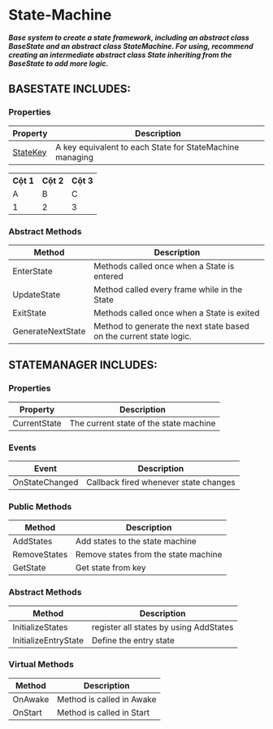 ﻿# State-Machine
***Base system to create a state framework, including an abstract class BaseState 
and an abstract class StateMachine. For using, recommend creating an intermediate abstract class State inheriting from the BaseState to add more logic.***

## BASESTATE INCLUDES:

### Properties
|**Property**|**Description**|
|---|---|
|[StateKey](StateMachine/StateKey.md)| A key equivalent to each State for StateMachine managing|
<table style="width:100%">
  <tr>
    <th>Cột 1</th>
    <th>Cột 2</th>
    <th>Cột 3</th>
  </tr>
  <tr>
    <td>A</td>
    <td>B</td>
    <td>C</td>
  </tr>
  <tr>
    <td>1</td>
    <td>2</td>
    <td>3</td>
  </tr>
</table>

### Abstract Methods
|**Method**|**Description**|
|---|---|
|EnterState| Methods called once when a State is entered|
|UpdateState|Method called every frame while in the State|
|ExitState|Methods called once when a State is exited|
|GenerateNextState|Method to generate the next state based on the current state logic.|
  
## STATEMANAGER INCLUDES:

### Properties
|**Property**|**Description**|
|---|---|
|CurrentState| The current state of the state machine|

### Events
|**Event**|**Description**|
|---|---|
|OnStateChanged| Callback fired whenever state changes|

### Public Methods
|**Method**|**Description**|
|---|---|
|AddStates|Add states to the state machine|
|RemoveStates|Remove states from the state machine|
|GetState|Get state from key|

### Abstract Methods
|**Method**|**Description**|
|---|---|
|InitializeStates|register all states by using AddStates|
|InitializeEntryState|Define the entry state|

### Virtual Methods
|**Method**|**Description**|
|---|---|
|OnAwake|Method is called in Awake|
|OnStart|Method is called in Start|

